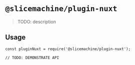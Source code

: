 # `@slicemachine/plugin-nuxt`

> TODO: description

## Usage

```
const pluginNuxt = require('@slicemachine/plugin-nuxt');

// TODO: DEMONSTRATE API
```
